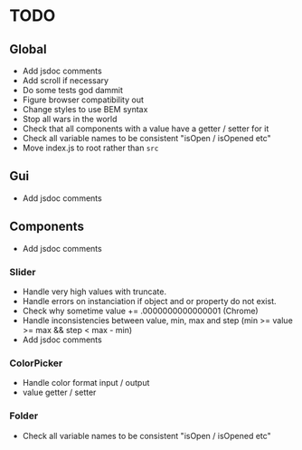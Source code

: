 # TODO

## Global
* Add jsdoc comments
* Add scroll if necessary
* Do some tests god dammit
* Figure browser compatibility out
* Change styles to use BEM syntax
* Stop all wars in the world
* Check that all components with a value have a getter / setter for it
* Check all variable names to be consistent "isOpen / isOpened etc"
* Move index.js to root rather than `src`

## Gui
* Add jsdoc comments

## Components
* Add jsdoc comments

### Slider
* Handle very high values with truncate.
* Handle errors on instanciation if object and or property do not exist.
* Check why sometime value += .0000000000000001 (Chrome)
* Handle inconsistencies between value, min, max and step (min >= value >= max && step < max - min)
* Add jsdoc comments

### ColorPicker
* Handle color format input / output
* value getter / setter

### Folder 
* Check all variable names to be consistent "isOpen / isOpened etc"